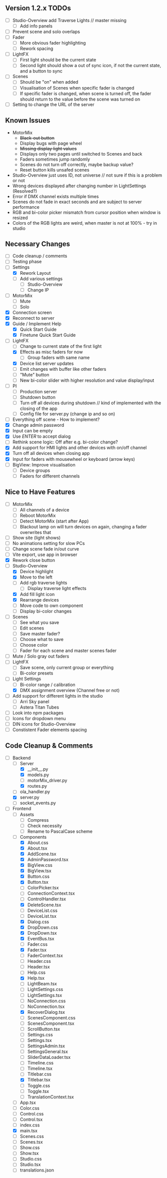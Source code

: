 ## Version 1.2.x TODOs

- [ ] Studio-Overview add Traverse Lights // master missing
  - [ ] Add info panels
- [ ] Prevent scene and solo overlaps
- [ ] Fader
  - [ ] More obvious fader highlighting
  - [ ] Rework spacing
- [ ] LightFX
  - [ ] First light should be the current state
  - [ ] Second light should show a out of sync icon, if not the current state, and a button to sync
- [ ] Scenes
  - [ ] Should be "on" when added
  - [ ] Visualisation of Scenes when specific fader is changed
  - [ ] If specific fader is changed, when scene is turned off, the fader should return to the value before the scene was turned on
- [ ] Setting to change the URL of the server

## Known Issues

- MotorMix
  - ~~Black-out button~~
  - Display bugs with page wheel
  - ~~Missing display light values~~
  - Displays only two pages until switched to Scenes and back
  - Faders sometimes jump randomly
  - Scenes do not turn off correctly, maybe backup value?
  - Reset button kills unsafed scenes
- Studio-Overview just uses ID, not universe // not sure if this is a problem or not
- Wrong devices displayed after changing number in LightSettings (Resolved?)
- Error if DMX channel exists multiple times
- Scenes do not fade in exact seconds and are subject to server performance
- RGB and bi-color picker mismatch from cursor position when window is resized
- Colors of the RGB lights are weird, when master is not at 100% - try in studio

## Necessary Changes

- [ ] Code cleanup / comments
- [ ] Testing phase
- [ ] Settings
  - [x] Rework Layout
  - [ ] Add various settings
    - [ ] Studio-Overview
    - [ ] Change IP
- [ ] MotorMix
  - [ ] Mute
  - [ ] Solo
- [x] Connection screen
- [x] Reconnect to server
- [x] Guide / Implement Help
  - [x] Quick Start Guide
  - [x] Finetune Quick Start Guide
- [ ] LightFX
  - [ ] Change to current state of the first light
  - [x] Effects as misc faders for now
    - [ ] Group faders with same name
  - [x] Device list server updates
  - [ ] Emit changes with buffer like other faders
  - [ ] "Mute" button
  - [ ] New bi-color slider with higher resolution and value display/input
- [ ] PI
  - [ ] Production server
  - [ ] Shutdown button
  - [ ] Turn off all devices during shutdown // kind of implemented with the closing of the app
  - [ ] Config file for server.py (change ip and so on)
- [ ] Everything off scene - How to implement?
- [x] Change admin password
- [x] Input can be empty
- [x] Use _ENTER_ to accept dialog
- [ ] Rethink scene logic: Off after e.g. bi-color change?
- [x] Add support for HMI lights and other devices with on/off channel
- [x] Turn off all devices when closing app
- [x] Input for faders with mousewheel or keyboard (arrow keys)
- [ ] BigView: Improve visualisation
  - [ ] Device groups
  - [ ] Faders for different channels

## Nice to Have Features

- [ ] MotorMix
  - [ ] All channels of a device
  - [ ] Reboot MotorMix
  - [ ] Detect MotorMix (start after App)
  - [ ] Blackout lamp on will turn devices on again, changing a fader overwrites that
- [ ] Show site (light shows)
- [ ] No animations setting for slow PCs
- [ ] Change scene fade in/out curve
- [ ] Vite export, use app in browser
- [x] Rework close button
- [ ] Studio-Overview
  - [x] Device highlight
  - [x] Move to the left
  - [ ] Add rgb traverse lights
    - [ ] Display traverse light effects
  - [x] Add fill light icon
  - [x] Rearrange devices
  - [ ] Move code to own component
  - [ ] Display bi-color changes
- [ ] Scenes
  - [ ] See what you save
  - [ ] Edit scenes
  - [ ] Save master fader?
  - [ ] Choose what to save
  - [ ] Choose color
  - [ ] Fader for each scene and master scenes fader
- [ ] Mute / Solo gray out faders
- [ ] LightFX
  - [ ] Save scene, only current group or everything
  - [ ] Bi-color presets
- [ ] Light Settings
  - [ ] Bi-color range / calibration
  - [x] DMX assignment overview (Channel free or not)
- [ ] Add support for different lights in the studio
  - [ ] Arri Sky panel
  - [ ] Astera Titan Tubes
- [ ] Look into npm packages
- [ ] Icons for dropdown menu
- [ ] DIN icons for Studio-Overview
- [ ] Constistent Fader elements spacing

## Code Cleanup & Comments

- [ ] Backend
  - [ ] Server
    - [x] \_\_init\_\_.py
    - [x] models.py
    - [ ] motorMix_driver.py
    - [x] routes.py
  - [ ] ola_handler.py
  - [x] server.py
  - [ ] socket_events.py
- [ ] Frontend
  - [ ] Assets
    - [ ] Compress
    - [ ] Check necessity
    - [ ] Rename to PascalCase scheme
  - [ ] Components
    - [x] About.css
    - [x] About.tsx
    - [x] AddScene.tsx
    - [x] AdminPassword.tsx
    - [x] BigView.css
    - [x] BigView.tsx
    - [x] Button.css
    - [x] Button.tsx
    - [ ] ColorPicker.tsx
    - [ ] ConnectionContext.tsx
    - [ ] ControlHandler.tsx
    - [x] DeleteScene.tsx
    - [ ] DeviceList.css
    - [ ] DeviceList.tsx
    - [x] Dialog.css
    - [x] DropDown.css
    - [x] DropDown.tsx
    - [x] EventBus.tsx
    - [ ] Fader.css
    - [x] Fader.tsx
    - [ ] FaderContext.tsx
    - [ ] Header.css
    - [ ] Header.tsx
    - [ ] Help.css
    - [x] Help.tsx
    - [ ] LightBeam.tsx
    - [ ] LightSettings.css
    - [ ] LightSettings.tsx
    - [ ] NoConnection.css
    - [ ] NoConnection.tsx
    - [x] RecoverDialog.tsx
    - [ ] ScenesComponent.css
    - [ ] ScenesComponent.tsx
    - [ ] ScrollButton.tsx
    - [ ] Settings.css
    - [ ] Settings.tsx
    - [ ] SettingsAdmin.tsx
    - [ ] SettingsGeneral.tsx
    - [ ] SliderDataLoader.tsx
    - [ ] Timeline.css
    - [ ] Timeline.tsx
    - [ ] Titlebar.css
    - [x] Titlebar.tsx
    - [ ] Toggle.css
    - [ ] Toggle.tsx
    - [ ] TranslationContext.tsx
  - [ ] App.tsx
  - [ ] Color.css
  - [ ] Control.css
  - [ ] Control.tsx
  - [ ] index.css
  - [x] main.tsx
  - [ ] Scenes.css
  - [ ] Scenes.tsx
  - [ ] Show.css
  - [ ] Show.tsx
  - [ ] Studio.css
  - [ ] Studio.tsx
  - [ ] translations.json
